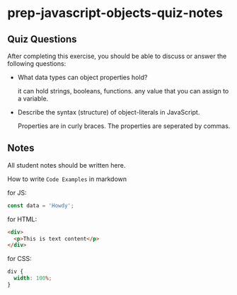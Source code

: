 # prep-javascript-objects-quiz-notes

## Quiz Questions

After completing this exercise, you should be able to discuss or answer the following questions:

- What data types can object properties hold?

  it can hold strings, booleans, functions. any value that you can assign to a variable.

- Describe the syntax (structure) of object-literals in JavaScript.

  Properties are in curly braces. The properties are seperated by commas.

## Notes

All student notes should be written here.

How to write `Code Examples` in markdown

for JS:

```javascript
const data = 'Howdy';
```

for HTML:

```html
<div>
  <p>This is text content</p>
</div>
```

for CSS:

```css
div {
  width: 100%;
}
```
